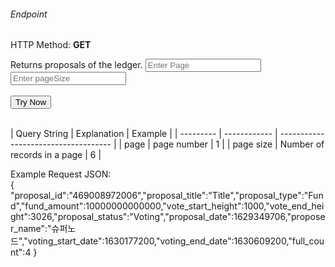 <h6>Endpoint</h6>
<p id="endpoint"></p>

HTTP Method: **GET**

Returns proposals of the ledger.
<input class="md-input" placeholder="Enter Page" id="page" width="100"></input><br/>
<input class="md-input" placeholder="Enter pageSize" id="pageSize"></input><br/><br/>
<button class="md-button" onclick="tryNow()">Try Now</button>
<script>
   document.getElementById("endpoint").innerHTML =`http://3.38.34.30:3836/proposals/?page=${document.getElementById("page").value || "0"}&pageSize=${document.getElementById("pageSize").value || "6"}`
    function tryNow(){
        document.getElementById("showResult").innerHTML =""
        document.getElementById("endpoint").innerHTML =""
        fetch(`http://3.38.34.30:3836/proposals?page=${document.getElementById("page").value || "0"}&pageSize=${document.getElementById("pageSize").value || "6"}`).then((res) => {
            res.json().then((res) => {
                document.getElementById("showResult").innerHTML = JSON.stringify(res[0])
                document.getElementById("endpoint").innerHTML =`http://3.38.34.30:3836/proposals/?page=${document.getElementById("page").value || "0"}&pageSize=${document.getElementById("pageSize").value || "6"}`
                })
        }).catch((err) => {
            console.log(err)
        })
    }
</script>
<p id="showResult"></p><br/>
| Query String | Explanation    | Example                            |
| --------- | ------------ | ------------------------------------ |
| page      | page number | 1 |
| page size      | Number of records in a page | 6 |

Example Request JSON:<br/>
{
    "proposal_id":"469008972006","proposal_title":"Title","proposal_type":"Fund","fund_amount":10000000000000,"vote_start_height":1000,"vote_end_height":3026,"proposal_status":"Voting","proposal_date":1629349706,"proposer_name":"슈퍼노드","voting_start_date":1630177200,"voting_end_date":1630609200,"full_count":4
}